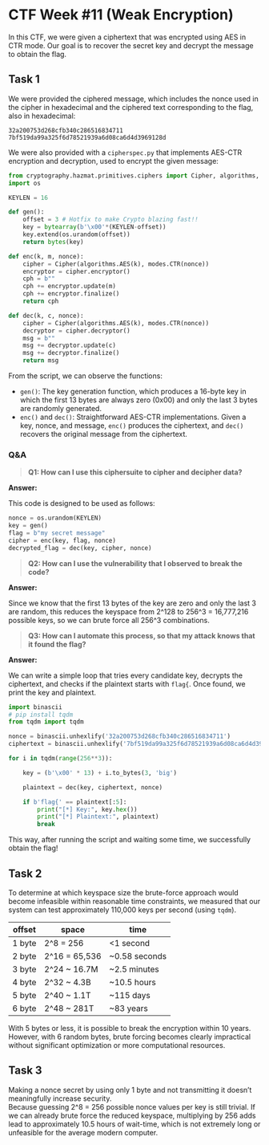 # CTF Week #11 (Weak Encryption)

In this CTF, we were given a ciphertext that was encrypted using AES in CTR mode. Our goal is to recover the secret key and decrypt the message to obtain the flag.

## Task 1

We were provided the ciphered message, which includes the nonce used in the cipher in hexadecimal and the ciphered text corresponding to the flag, also in hexadecimal:

```
32a200753d268cfb340c286516834711
7bf519da99a325f6d78521939a6d08ca6d4d3969128d
```

We were also provided with a `cipherspec.py` that implements AES-CTR encryption and decryption, used to encrypt the given message:

```py
from cryptography.hazmat.primitives.ciphers import Cipher, algorithms, modes
import os

KEYLEN = 16

def gen():
	offset = 3 # Hotfix to make Crypto blazing fast!!
	key = bytearray(b'\x00'*(KEYLEN-offset))
	key.extend(os.urandom(offset))
	return bytes(key)

def enc(k, m, nonce):
	cipher = Cipher(algorithms.AES(k), modes.CTR(nonce))
	encryptor = cipher.encryptor()
	cph = b""
	cph += encryptor.update(m)
	cph += encryptor.finalize()
	return cph

def dec(k, c, nonce):
	cipher = Cipher(algorithms.AES(k), modes.CTR(nonce))
	decryptor = cipher.decryptor()
	msg = b""
	msg += decryptor.update(c)
	msg += decryptor.finalize()
	return msg
```

From the script, we can observe the functions:
- `gen()`: The key generation function, which produces a 16-byte key in which the first 13 bytes are always zero (0x00) and only the last 3 bytes are randomly generated.
- `enc()` and `dec()`: Straightforward AES-CTR implementations. Given a key, nonce, and message, `enc()` produces the ciphertext, and `dec()` recovers the original message from the ciphertext.

### Q&A

> **Q1: How can I use this ciphersuite to cipher and decipher data?**

**Answer:**

This code is designed to be used as follows:

```py
nonce = os.urandom(KEYLEN)
key = gen()
flag = b"my secret message"
cipher = enc(key, flag, nonce)
decrypted_flag = dec(key, cipher, nonce)
```

> **Q2: How can I use the vulnerability that I observed to break the code?**

**Answer:**

Since we know that the first 13 bytes of the key are zero and only the last 3 are random, this reduces the keyspace from 2^128 to 256^3 = 16,777,216 possible keys, so we can brute force all 256^3 combinations.

> **Q3: How can I automate this process, so that my attack knows that it found the flag?**

**Answer:**

We can write a simple loop that tries every candidate key, decrypts the ciphertext, and checks if the plaintext starts with `flag{`. Once found, we print the key and plaintext.

```py
import binascii
# pip install tqdm
from tqdm import tqdm

nonce = binascii.unhexlify('32a200753d268cfb340c286516834711')
ciphertext = binascii.unhexlify('7bf519da99a325f6d78521939a6d08ca6d4d3969128d')

for i in tqdm(range(256**3)):

	key = (b'\x00' * 13) + i.to_bytes(3, 'big')

	plaintext = dec(key, ciphertext, nonce)

	if b'flag{' == plaintext[:5]:
		print("[*] Key:", key.hex())
		print("[*] Plaintext:", plaintext)
		break
```

This way, after running the script and waiting some time, we successfully obtain the flag!

## Task 2

To determine at which keyspace size the brute-force approach would become infeasible within reasonable time constraints, we measured that our system can test approximately 110,000 keys per second (using `tqdm`).

| offset | space         | time          |
| ------ | ------------- | ------------- |
| 1 byte | 2^8 = 256     | <1 second     |
| 2 byte | 2^16 = 65,536 | ~0.58 seconds |
| 3 byte | 2^24 ~ 16.7M  | ~2.5 minutes  |
| 4 byte | 2^32 ~ 4.3B   | ~10.5 hours   |
| 5 byte | 2^40 ~ 1.1T   | ~115 days     |
| 6 byte | 2^48 ~ 281T   | ~83 years     |

With 5 bytes or less, it is possible to break the encryption within 10 years. However, with 6 random bytes, brute forcing becomes clearly impractical without significant optimization or more computational resources.

## Task 3

Making a nonce secret by using only 1 byte and not transmitting it doesn’t meaningfully increase security.  
Because guessing 2^8 = 256 possible nonce values per key is still trivial. If we can already brute force the reduced keyspace, multiplying by 256 adds lead to approximately 10.5 hours of wait-time, which is not extremely long or unfeasible for the average modern computer.
